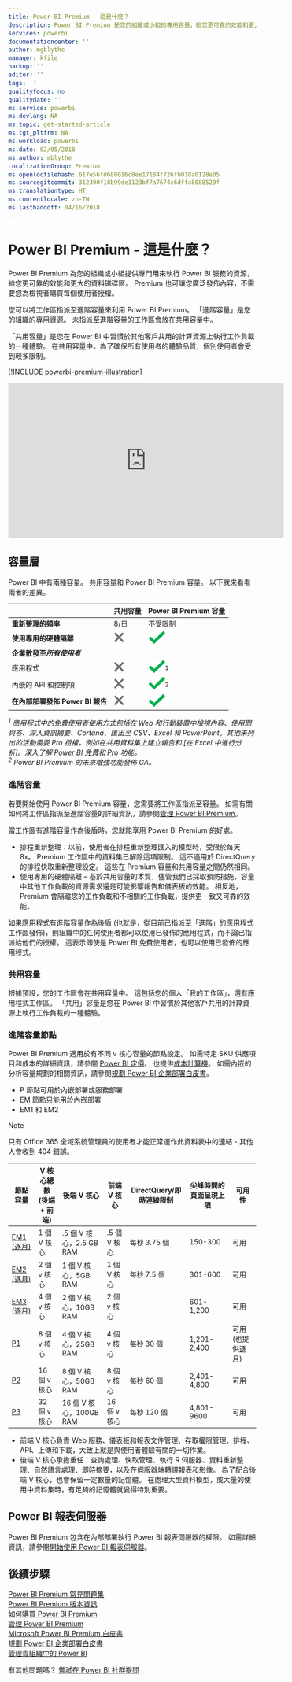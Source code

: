 ```yaml
---
title: Power BI Premium - 這是什麼？
description: Power BI Premium 是您的組織或小組的專用容量，給您更可靠的效能和更大的資料磁碟區，不需要您購買每個使用者授權。
services: powerbi
documentationcenter: ''
author: mgblythe
manager: kfile
backup: ''
editor: ''
tags: ''
qualityfocus: no
qualitydate: ''
ms.service: powerbi
ms.devlang: NA
ms.topic: get-started-article
ms.tgt_pltfrm: NA
ms.workload: powerbi
ms.date: 02/05/2018
ms.author: mblythe
LocalizationGroup: Premium
ms.openlocfilehash: 617e56fd688016c8ee17184f726fb018a0128e05
ms.sourcegitcommit: 312390f18b99de1123bf7a7674c6dffa8088529f
ms.translationtype: HT
ms.contentlocale: zh-TW
ms.lasthandoff: 04/16/2018
---
```

# <a name="power-bi-premium---what-is-it"></a>Power BI Premium - 這是什麼？
Power BI Premium 為您的組織或小組提供專門用來執行 Power BI 服務的資源，給您更可靠的效能和更大的資料磁碟區。 Premium 也可讓您廣泛發佈內容，不需要您為檢視者購買每個使用者授權。

您可以將工作區指派至進階容量來利用 Power BI Premium。 「進階容量」是您的組織的專用資源。 未指派至進階容量的工作區會放在共用容量中。

「共用容量」是您在 Power BI 中習慣於其他客戶共用的計算資源上執行工作負載的一種體驗。 在共用容量中，為了確保所有使用者的體驗品質，個別使用者會受到較多限制。

[!INCLUDE [powerbi-premium-illustration](./includes/powerbi-premium-illustration.md)]

<iframe width="560" height="315" src="https://www.youtube.com/embed/lNQDkN0GXzU?rel=0&amp;showinfo=0" frameborder="0" allowfullscreen></iframe>

## <a name="capacity-tiers"></a>容量層
Power BI 中有兩種容量。 共用容量和 Power BI Premium 容量。 以下就來看看兩者的差異。

|  | 共用容量 | Power BI Premium 容量 |
| --- | --- | --- |
| **重新整理的頻率** |8/日 |不受限制 |
| **使用專用的硬體隔離** |![](media/service-premium/not-available.png "無法使用") |![](media/service-premium/available.png "可用") |
| **企業散發至*****所有使用者*** | | |
| 應用程式 |![](media/service-premium/not-available.png "無法使用") |![](media/service-premium/available.png "可用")<sup>1</sup> |
| 內嵌的 API 和控制項 |![](media/service-premium/not-available.png "無法使用") |![](media/service-premium/available.png "可用")<sup>2</sup> |
| **在內部部署發佈 Power BI 報告** |![](media/service-premium/not-available.png "無法使用") |![](media/service-premium/available.png "可用") |

*<sup>1</sup> 應用程式中的免費使用者使用方式包括在 Web 和行動裝置中檢視內容、使用問與答、深入資訊摘要、Cortana、匯出至 CSV、Excel 和 PowerPoint。其他未列出的活動需要 Pro 授權，例如在共用資料集上建立報告和 [在 Excel 中進行分析]。深入了解 [Power BI 免費和 Pro](service-free-vs-pro.md) 功能。*  
*<sup>2</sup> Power BI Premium 的未來增強功能發佈 GA。*

### <a name="premium-capacity"></a>進階容量
若要開始使用 Power BI Premium 容量，您需要將工作區指派至容量。 如需有關如何將工作區指派至進階容量的詳細資訊，請參閱[管理 Power BI Premium](service-admin-premium-manage.md)。

當工作區有進階容量作為後盾時，您就能享用 Power BI Premium 的好處。

* 排程重新整理：以前，使用者在排程重新整理匯入的模型時，受限於每天 8x。 Premium 工作區中的資料集已解除這項限制。 這不適用於 DirectQuery 的排程快取重新整理設定。 這些在 Premium 容量和共用容量之間仍然相同。
* 使用專用的硬體隔離 – 基於共用容量的本質，儘管我們已採取預防措施，容量中其他工作負載的資源需求還是可能影響報告和儀表板的效能。 相反地，Premium 會隔離您的工作負載和不相關的工作負載，提供更一致又可靠的效能。

如果應用程式有進階容量作為後盾 (也就是，從目前已指派至「進階」的應用程式工作區發佈)，則組織中的任何使用者都可以使用已發佈的應用程式，而不論已指派給他們的授權。 這表示即使是 Power BI 免費使用者，也可以使用已發佈的應用程式。

### <a name="shared-capacity"></a>共用容量
根據預設，您的工作區會在共用容量中。 這包括您的個人「我的工作區」，還有應用程式工作區。 「共用」容量是您在 Power BI 中習慣於其他客戶共用的計算資源上執行工作負載的一種體驗。

<a name="premiumskus"/>

### <a name="premium-capacity-nodes"></a>進階容量節點
Power BI Premium 適用於有不同 v 核心容量的節點設定。 如需特定 SKU 供應項目和成本的詳細資訊，請參閱 [Power BI 定價](https://powerbi.microsoft.com/pricing/)。 也提供[成本計算機](https://powerbi.microsoft.com/calculator/)。 如需內嵌的分析容量規劃的相關資訊，請參閱[規劃 Power BI 企業部署白皮書](https://aka.ms/pbienterprisedeploy)。

* P 節點可用於內嵌部署或服務部署
* EM 節點只能用於內嵌部署
* EM1 和 EM2 

>[!NOTE]
>只有 Office 365 全域系統管理員的使用者才能正常運作此資料表中的連結 - 其他人會收到 404 錯誤。 

| 節點容量 | V 核心總數<br/>(後端 + 前端) | 後端 V 核心 | 前端 V 核心 | DirectQuery/即時連線限制 | 尖峰時間的頁面呈現上限 | 可用性 |
| --- | --- | --- | --- | --- | --- | --- |
| [EM1 (逐月)](https://portal.office.com/SubscriptionDetails?OfferId=4004702D-749C-4F74-BF47-3048F1833780&adminportal=1) |1 個 V 核心 |.5 個 V 核心，2.5 GB RAM |.5 個 V 核心 |每秒 3.75 個 |150-300 |可用 |
| [EM2 (逐月)](https://portal.office.com/SubscriptionDetails?OfferId=4004702D-749C-4F74-BF47-3048F1833780&adminportal=1) |2 個 v 核心 |1 個 V 核心，5GB RAM |1 個 V 核心 |每秒 7.5 個 |301-600 |可用 |
| [EM3 (逐月)](https://portal.office.com/SubscriptionDetails?OfferId=4004702D-749C-4F74-BF47-3048F1833780&adminportal=1) |4 個 v 核心 |2 個 V 核心，10GB RAM |2 個 v 核心 | |601-1,200 |可用 |
| [P1](https://portal.office.com/SubscriptionDetails?OfferId=b3ec5615-cc11-48de-967d-8d79f7cb0af1&adminportal=1) |8 個 v 核心 |4 個 V 核心，25GB RAM |4 個 v 核心 |每秒 30 個 |1,201-2,400 |可用 (也提供[逐月](https://portal.office.com/SubscriptionDetails?OfferId=E4C8EDD3-74A1-4D42-A738-C647972FBE81&adminportal=1)) |
| [P2](https://portal.office.com/SubscriptionDetails?OfferId=062F2AA7-B4BC-4B0E-980F-2072102D8605&adminportal=1) |16 個 v 核心 |8 個 V 核心，50GB RAM |8 個 v 核心 |每秒 60 個 |2,401-4,800 |可用 |
| [P3](https://portal.office.com/SubscriptionDetails?OfferId=40c7d673-375c-42a1-84ca-f993a524fed0&adminportal=1) |32 個 v 核心 |16 個 V 核心，100GB RAM |16 個 v 核心 |每秒 120 個 |4,801-9600 |可用 |

* 前端 V 核心負責 Web 服務、儀表板和報表文件管理、存取權限管理、排程、API、上傳和下載，大致上就是與使用者體驗有關的一切作業。
* 後端 V 核心承擔重任：查詢處理、快取管理、執行 R 伺服器、資料重新整理、自然語言處理、即時摘要，以及在伺服器端轉譯報表和影像。 為了配合後端 V 核心，也會保留一定數量的記憶體。 在處理大型資料模型，或大量的使用中資料集時，有足夠的記憶體就變得特別重要。

## <a name="power-bi-report-server"></a>Power BI 報表伺服器
Power BI Premium 包含在內部部署執行 Power BI 報表伺服器的權限。 如需詳細資訊，請參閱[開始使用 Power BI 報表伺服器](report-server/get-started.md)。

## <a name="next-steps"></a>後續步驟
[Power BI Premium 常見問題集](service-premium-faq.md)  
[Power BI Premium 版本資訊](service-premium-release-notes.md)  
[如何購買 Power BI Premium](service-admin-premium-purchase.md)  
[管理 Power BI Premium](service-admin-premium-manage.md)  
[Microsoft Power BI Premium 白皮書](https://aka.ms/pbipremiumwhitepaper)  
[規劃 Power BI 企業部署白皮書](https://aka.ms/pbienterprisedeploy)  
[管理貴組織中的 Power BI](service-admin-administering-power-bi-in-your-organization.md)  

有其他問題嗎？ [嘗試在 Power BI 社群提問](https://community.powerbi.com/)

